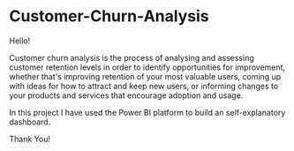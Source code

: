 # Customer-Churn-Analysis

Hello!

Customer churn analysis is the process of analysing and assessing customer retention levels in order to identify opportunities for improvement,
whether that's improving retention of your most valuable users, coming up with ideas for how to attract and keep new users,
or informing changes to your products and services that encourage adoption and usage.

In this project I have used the Power BI platform to build an self-explanatory dashboard.

Thank You!
